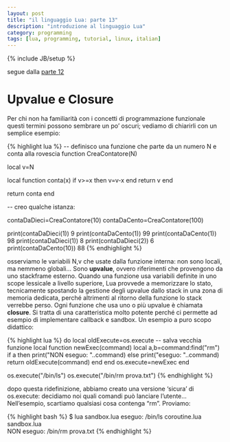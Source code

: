```yaml
---
layout: post
title: "il linguaggio Lua: parte 13"
description: "introduzione al linguaggio Lua"
category: programming
tags: [lua, programming, tutorial, linux, italian]
---
```

{% include JB/setup %}

segue dalla [parte 12](http://ilmanzo.github.io/programming/2018/10/24/il-linguaggio-lua-12)

# Upvalue e Closure

Per chi non ha familiarità con i concetti di programmazione funzionale questi termini possono sembrare un po’ oscuri; vediamo di chiarirli con un semplice esempio:

{% highlight lua %}
-- definisco una funzione che parte da un numero N e conta alla rovescia
function CreaContatore(N)

  local v=N

  local function conta(x)
     if v>=x then v=v-x end
     return v
  end

  return conta
end

-- creo qualche istanza:

contaDaDieci=CreaContatore(10)
contaDaCento=CreaContatore(100)

print(contaDaDieci(1)) 
9
print(contaDaCento(1))
99
print(contaDaCento(1))
98
print(contaDaDieci(1)) 
8
print(contaDaDieci(2)) 
6
print(contaDaCento(10))
88
{% endhighlight %}

osserviamo le variabili N,v che usate dalla funzione interna: non sono locali, ma nemmeno globali... Sono **upvalue**, ovvero riferimenti che provengono da uno stackframe esterno. Quando una funzione usa variabili definite in uno scope lessicale a livello superiore, Lua provvede a memorizzare lo stato, tecnicamente spostando la gestione degli upvalue dallo stack in una zona di memoria dedicata, perché altrimenti al ritorno della funzione lo stack verrebbe perso. Ogni funzione che usa uno o più upvalue è chiamata **closure**. Si tratta di una caratteristica molto potente perché ci permette ad esempio di implementare callback e sandbox. Un esempio a puro scopo didattico:

{% highlight lua %}
do
  local oldExecute=os.execute  -- salva vecchia funzione
  local function newExec(command)
    local a,b=command:find("rm")
    if a then 
      print("NON eseguo: "..command)
    else
      print("eseguo: "..command)
      return oldExecute(command)
    end
  end
  os.execute=newExec
end

os.execute("/bin/ls")
os.execute("/bin/rm prova.txt")
{% endhighlight %}

dopo questa ridefinizione, abbiamo creato una versione ‘sicura’ di os.execute: decidiamo noi quali comandi può lanciare l’utente... Nell’esempio, scartiamo qualsiasi cosa contenga “rm”. Proviamo:

{% highlight bash %}
$ lua sandbox.lua
eseguo: /bin/ls
coroutine.lua  sandbox.lua  
NON eseguo: /bin/rm prova.txt
{% endhighlight %}

